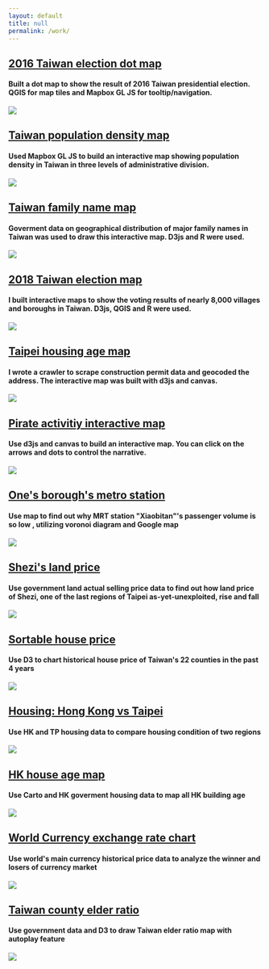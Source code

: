 ```yaml
---
layout: default
title: null
permalink: /work/
---
```


<div class="work-container">
  <div class="work-div">
  <a href='https://imdataman.github.io/tw-election-map/' target="view_window">

  <h2>2016 Taiwan election dot map</h2></a>

  <h4>Built a dot map to show the result of 2016 Taiwan presidential election. QGIS for map tiles and Mapbox GL JS for tooltip/navigation.</h4>

  <a href="https://imdataman.github.io/tw-election-map/" target="view_window">

  <img class="work-img" src="/images/election_2016.png"></a>

  </div>
  <div class="work-div">
  <a href='https://imdataman.github.io/mapbox-density-map/' target="view_window">

  <h2>Taiwan population density map</h2></a>

  <h4>Used Mapbox GL JS to build an interactive map showing population density in Taiwan in three levels of administrative division.</h4>

  <a href="https://imdataman.github.io/mapbox-density-map/" target="view_window">

  <img class="work-img" src="/images/mapbox_map.gif"></a>

  </div>
  <div class="work-div">
  <a href='https://imdataman.github.io/tw-family-names/' target="view_window">

  <h2>Taiwan family name map</h2></a>

  <h4>Goverment data on geographical distribution of major family names in Taiwan was used to draw this interactive map. D3js and R were used.</h4>

  <a href="https://imdataman.github.io/tw-family-names/" target="view_window">

  <img class="work-img" src="/images/family_name.png"></a>

  </div>
  <div class="work-div">
  <a href='https://web.cw.com.tw/election2018/map/' target="view_window">

  <h2>2018 Taiwan election map</h2></a>

  <h4>I built interactive maps to show the voting results of nearly 8,000 villages and boroughs in Taiwan. D3js, QGIS and R were used.</h4>

  <a href="https://web.cw.com.tw/election2018/map/" target="view_window">

  <img class="work-img" src="/images/election_2018.png"></a>

  </div>
  <div class="work-div">
  <a href='https://imdataman.github.io/taipei-house-age-map/' target="view_window">

  <h2>Taipei housing age map</h2></a>

  <h4>I wrote a crawler to scrape construction permit data and geocoded the address. The interactive map was built with d3js and canvas.</h4>

  <a href="https://imdataman.github.io/taipei-house-age-map/" target="view_window">

  <img class="work-img" src="/images/housing_age.png"></a>

  </div>
  <div class="work-div">
  <a href='https://theinitium.com/project/world-pirate-map-canvas/' target="view_window">

  <h2>Pirate activitiy interactive map</h2></a>

  <h4>Use d3js and canvas to build an interactive map. You can click on the arrows and dots to control the narrative.</h4>

  <a href="https://theinitium.com/project/world-pirate-map-canvas/" target="view_window">

  <img class="work-img" src="/images/pirate.png"></a>

  </div>
  <div class="work-div">
  <a href='https://www.thenewslens.com/article/32247' target="view_window">

  <h2>One's borough's metro station</h2></a>

  <h4>Use map to find out why MRT station "Xiaobitan"'s passenger volume is so low , utilizing voronoi diagram and Google map</h4>

  <a href="https://www.thenewslens.com/article/32247" target="view_window">

  <img class="work-img" src="/images/捷運站區域.png"></a>

  </div>

  <div class="work-div">
  <a href="https://theinitium.com/article/20161028-taiwan-Shezi/" target="view_window"><h2>Shezi's land price</h2></a>
  <h4>Use government land actual selling price data to find out how land price of Shezi, one of the last regions of Taipei as-yet-unexploited, rise and fall</h4>
  <a href="https://theinitium.com/article/20161028-taiwan-Shezi/" target="view_window"><img class="work-img" src="/images/d53d2eb13ef34327b4ef224c566c5874.jpg"></a>
</div>
  <div class="work-div">
  <a href="https://imdataman.github.io/taiwan-county-elder-sort/" target="view_window"><h2>Sortable house price</h2></a>
  <h4>Use D3 to chart historical house price of Taiwan's 22 counties in the past 4 years</h4>
  <a href="https://imdataman.github.io/taiwan-county-elder-sort/" target="view_window"><img class="work-img" src="/images/ezgif.com-crop.gif"></a>
</div>
  <div class="work-div">
  <a href="http://initiumlab.com/blog/20160803-hk-house-price/" target="view_window"><h2>Housing: Hong Kong vs Taipei</h2></a>
  <h4>Use HK and TP housing data to compare housing condition of two regions</h4>
  <a href="http://initiumlab.com/blog/20160803-hk-house-price/" target="view_window"><img class="work-img" src="/images/港台房價.png"></a>
</div>
  <div class="work-div">
  <a href="http://initiumlab.com/blog/20160725-hk-house-age/" target="view_window"><h2>HK house age map</h2></a>
  <h4>Use Carto and HK goverment housing data to map all HK building age</h4>
  <a href="http://initiumlab.com/blog/20160725-hk-house-age/" target="view_window"><img class="work-img" src="/images/hkhouseage.png"></a>
</div>
  <div class="work-div">
  <a href="http://initiumlab.com/blog/20160708-currency-exchange-rate-trend/" target="view_window"><h2>World Currency exchange rate chart</h2></a>
  <h4>Use world's main currency historical price data to analyze the winner and losers of currency market</h4>
  <a href="http://initiumlab.com/blog/20160708-currency-exchange-rate-trend/" target="view_window"><img class="work-img" src="/images/image1.png"></a>
</div>
  <div class="work-div">
  <a href="https://imdataman.github.io/taiwan-county-elder/" target="view_window"><h2>Taiwan county elder ratio</h2></a>
  <h4>Use government data and D3 to draw Taiwan elder ratio map with autoplay feature</h4>
  <a href="https://imdataman.github.io/taiwan-county-elder/" target="view_window"><img class="work-img" src="/images/taiwanmap-ezgif.com-crop.gif"></a>
</div>
</div>
